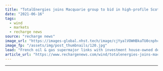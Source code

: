 ```yaml
---
title: "TotalEnergies joins Macquarie group to bid in high-profile Scottish offshore wind lease"
date: "2021-06-16"
tags: 
  - wind
  - markets
  - recharge news
source: "recharge news"
image_url: "https://images-global.nhst.tech/image/cjYyalVOWHBkaTU0cnphcFR4K0tTWjNrUm5xcTJjazVkK1VGZEdvazY2UT0=/nhst/binary/094b6d8c8ae9ef3cdae4608598c7d1ff"
image_fp: "/assets/img/post_thumbnails/120.jpg"
lead: "French oil & gas supermajor links with investment house-owned developer GIG and local player RIDG to enter contest for new seabed rights in UK North Sea"
article_url: "https://www.rechargenews.com/wind/totalenergies-joins-macquarie-group-to-bid-in-high-profile-scottish-offshore-wind-lease/2-1-1025740"
---
```


---
